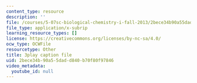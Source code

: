 ```yaml
---
content_type: resource
description: ''
file: /courses/5-07sc-biological-chemistry-i-fall-2013/2bece34b90a55dadd840b70f80f97846_IKXWnA5Xdqo.srt
file_type: application/x-subrip
learning_resource_types: []
license: https://creativecommons.org/licenses/by-nc-sa/4.0/
ocw_type: OCWFile
resourcetype: Other
title: 3play caption file
uid: 2bece34b-90a5-5dad-d840-b70f80f97846
video_metadata:
  youtube_id: null
---
```

